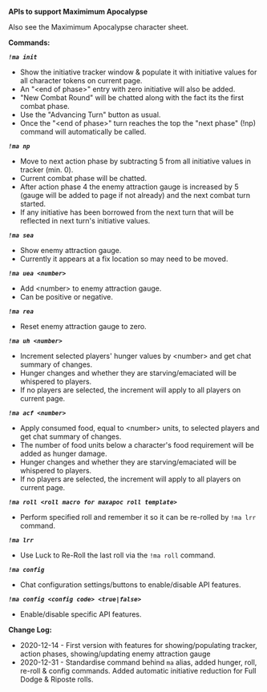 **APIs to support Maximimum Apocalypse**

Also see the Maximimum Apocalypse character sheet.

**Commands:**  
  
***`!ma init`***
- Show the initiative tracker window & populate it with initiative values for all character tokens on current page.
- An "&lt;end of phase&gt;" entry with zero initiative will also be added.
- "New Combat Round" will be chatted along with the fact its the first combat phase.
- Use the "Advancing Turn" button as usual.
- Once the "&lt;end of phase&gt;" turn reaches the top the "next phase" (!np) command will automatically be called.
  
***`!ma np`***
- Move to next action phase by subtracting 5 from all initiative values in tracker (min. 0).
- Current combat phase will be chatted.
- After action phase 4 the enemy attraction gauge is increased by 5 (gauge will be added to page if not already) and the next combat turn started.
- If any initiative has been borrowed from the next turn that will be reflected in next turn's initiative values.
  
***`!ma sea`***
- Show enemy attraction gauge.
- Currently it appears at a fix location so may need to be moved.

***`!ma uea <number>`***
- Add &lt;number&gt; to enemy attraction gauge.
- Can be positive or negative.

***`!ma rea`***
- Reset enemy attraction gauge to zero.

***`!ma uh <number>`***
- Increment selected players' hunger values by &lt;number&gt; and get chat summary of changes. 
- Hunger changes and whether they are starving/emaciated will be whispered to players. 
- If no players are selected, the increment will apply to all players on current page.

***`!ma acf <number>`***
- Apply consumed food, equal to &lt;number&gt; units, to selected players and get chat summary of changes.
- The number of food units below a character's food requirement will be added as hunger damage.
- Hunger changes and whether they are starving/emaciated will be whispered to players. 
- If no players are selected, the increment will apply to all players on current page.

***`!ma roll <roll macro for maxapoc roll template>`***
- Perform specified roll and remember it so it can be re-rolled by `!ma lrr` command.

***`!ma lrr`***
- Use Luck to Re-Roll the last roll via the `!ma roll` command.

***`!ma config`***
- Chat configuration settings/buttons to enable/disable API features.

***`!ma config <config code> <true|false>`***
- Enable/disable specific API features.
  
**Change Log:**  
* 2020-12-14 - First version with features for showing/populating tracker, action phases, showing/updating enemy attraction gauge
* 2020-12-31 - Standardise command behind `ma` alias, added hunger, roll, re-roll & config commands. Added automatic initiative reduction for Full Dodge & Riposte rolls.

